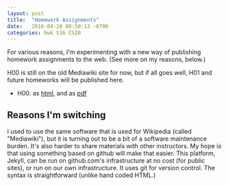```yaml
---
layout: post
title:  "Homework Assignments"
date:   2016-04-28 08:50:13 -0700
categories: hwk S16 CS20
---
```


For various reasons, I'm experimenting with a new way of publishing homework assignments to the web.  (See more on my reasons, below.)

H00 is still on the old Mediawiki site for now, but if all goes well, H01 and future homeworks will be published here.


* H00: as [html](https://foo.cs.ucsb.edu/8wiki/index.php/S16:Homework:H00), and as [pdf](http://www.cs.ucsb.edu/~pconrad/cs20/16S/pdf/cs20-S16-H00.pdf)


Reasons I'm switching
---------------------

I used to use the same software that is used for Wikipedia (called "Mediawiki"), but it is turning out to be a bit of a software maintenance burden.   It's also harder to share materials with other instructors.  My hope is that using something based on github will make that easier.   This platform, Jekyll, can be run on github.com's infrastructure at no cost (for public sites), or run on our own infrastructure.    It uses git for version control.   The syntax is straightforward (unlike hand coded HTML.)

